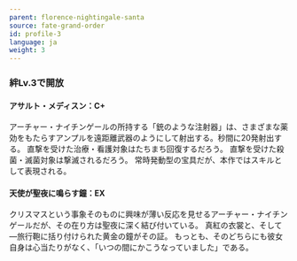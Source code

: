 ```yaml
---
parent: florence-nightingale-santa
source: fate-grand-order
id: profile-3
language: ja
weight: 3
---
```


### 絆Lv.3で開放

#### アサルト・メディスン：C+

アーチャー・ナイチンゲールの所持する「銃のような注射器」は、さまざまな薬効をもたらすアンプルを遠距離武器のようにして射出する。秒間に20発射出する。
直撃を受けた治療・看護対象はたちまち回復するだろう。
直撃を受けた殺菌・滅菌対象は撃滅されるだろう。
常時発動型の宝具だが、本作ではスキルとして表現される。

#### 天使が聖夜に鳴らす鐘：EX

クリスマスという事象そのものに興味が薄い反応を見せるアーチャー・ナイチンゲールだが、その在り方は聖夜に深く結び付いている。
真紅の衣裳と、そして―旅行鞄に括り付けられた黄金の鐘がその証。
もっとも、そのどちらにも彼女自身は心当たりがなく、「いつの間にかこうなっていました」である。
